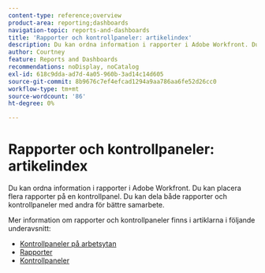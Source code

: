 ```yaml
---
content-type: reference;overview
product-area: reporting;dashboards
navigation-topic: reports-and-dashboards
title: 'Rapporter och kontrollpaneler: artikelindex'
description: Du kan ordna information i rapporter i Adobe Workfront. Du kan placera flera rapporter på en kontrollpanel. Du kan dela både rapporter och kontrollpaneler med andra för bättre samarbete.
author: Courtney
feature: Reports and Dashboards
recommendations: noDisplay, noCatalog
exl-id: 618c9dda-ad7d-4a05-960b-3ad14c14d605
source-git-commit: 8b9676c7ef4efcad1294a9aa786aa6fe52d26cc0
workflow-type: tm+mt
source-wordcount: '86'
ht-degree: 0%

---
```



# Rapporter och kontrollpaneler: artikelindex

<!--Audited: 01/2024-->

Du kan ordna information i rapporter i Adobe Workfront. Du kan placera flera rapporter på en kontrollpanel. Du kan dela både rapporter och kontrollpaneler med andra för bättre samarbete.

Mer information om rapporter och kontrollpaneler finns i artiklarna i följande underavsnitt:

* [Kontrollpaneler på arbetsytan](../reports-and-dashboards/canvas-dashboards/canvas-dashboards-overview.md)
* [Rapporter](../reports-and-dashboards/reports/reports-overview.md)
* [Kontrollpaneler](../reports-and-dashboards/dashboards/dashboards-overview.md)

